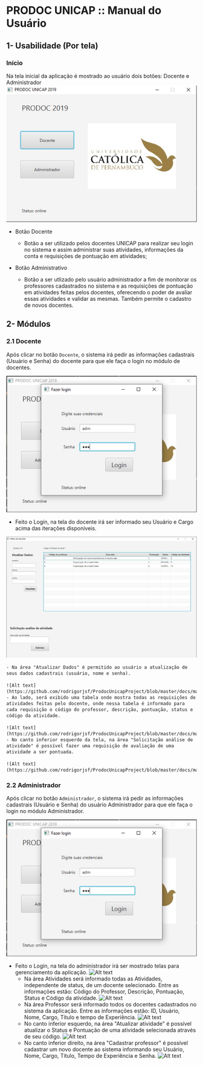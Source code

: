 # PRODOC UNICAP :: Manual do Usuário

## 1- Usabilidade (Por tela)

### Início

Na tela inicial da aplicação é mostrado ao usuário dois botões: Docente e Administrador
![Alt text](https://github.com/rodrigorjsf/ProdocUnicapProject/blob/master/docs/manualUsuario/Telas/telaInicial.jpg)

- Botão Docente
	- Botão a ser utilizado pelos docentes UNICAP para realizar seu login no sistema e assim administrar suas atividades, informações da conta e requisições de pontuação em atividades;
	
- Botão Administrativo
	- Botão a ser utlizado pelo usuário administrador a fim de monitorar os professores cadastrados no sistema e as requisições de pontuação em atividades feitas pelos docentes, oferecendo o poder de avaliar essas atividades e validar as mesmas. Também permite o cadastro de novos docentes.

## 2- Módulos

### 2.1 Docente

Após clicar no botão `Docente`, o sistema irá pedir as informações cadastrais (Usuário e Senha) do docente para que ele faça o login no módulo de docentes.

![Alt text](https://github.com/rodrigorjsf/ProdocUnicapProject/blob/master/docs/manualUsuario/Telas/senhaDocente.jpg)

- Feito o Login, na tela do docente irá ser informado seu Usuário e Cargo acima das iterações disponíveis. 

![Alt text](https://github.com/rodrigorjsf/ProdocUnicapProject/blob/master/docs/manualUsuario/Telas/mainMenu.jpg)

	- Na área "Atualizar Dados" é permitido ao usuário a atualização de seus dados cadastrais (usuário, nome e senha).
	
	![Alt text](https://github.com/rodrigorjsf/ProdocUnicapProject/blob/master/docs/manualUsuario/Telas/attDadosDoc.jpg)
	- Ao lado, será exibido uma tabela onde mostra todas as requisições de atividades feitas pelo docente, onde nessa tabela é informado para cada requisição o código do professor, descrição, pontuação, status e código da atividade.
	
	![Alt text](https://github.com/rodrigorjsf/ProdocUnicapProject/blob/master/docs/manualUsuario/Telas/docenteAtividades.jpg)
	- No canto inferior esquerdo da tela, na área "Solicitação análise de atividade" é possível fazer uma requisição de avaliação de uma atividade a ser pontuada.
	
	![Alt text](https://github.com/rodrigorjsf/ProdocUnicapProject/blob/master/docs/manualUsuario/Telas/novaAtividade.jpg)

### 2.2 Administrador

Após clicar no botão `Administrador`, o sistema irá pedir as informações cadastrais (Usuário e Senha) do usuário Administrador para que ele faça o login no módulo Administrador.

![Alt text](https://github.com/rodrigorjsf/ProdocUnicapProject/blob/master/docs/manualUsuario/Telas/senhaDocente.jpg)

- Feito o Login, na tela do administrador irá ser mostrado telas para gerenciamento da aplicação.
![Alt text]()
	- Na área Atividades será informado todas as Atividades, independente de status, de um docente selecionado. Entre as informações estão: Código do Professor, Descrição, Pontuação, Status e Código da atividade.
	![Alt text]()
	- Na área Professor será informado todos os docentes cadastrados no sistema da aplicação. Entre as informações estão: ID, Usuário, Nome, Cargo, Título e tempo de Experiência.
	![Alt text]()
	- No canto inferior esquerdo, na área "Atualizar atividade" é possível atualizar o Status e Pontuação de uma atividade selecionada através de seu código.
	![Alt text]()
	- No canto inferior direito, na área "Cadastrar professor" é possível cadastrar um novo docente ao sistema informando seu Usuário, Nome, Cargo, Título, Tempo de Experiência e Senha.
	![Alt text]()
